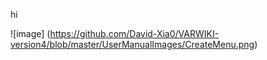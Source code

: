 hi

![image] (https://github.com/David-Xia0/VARWIKI-version4/blob/master/UserManualImages/CreateMenu.png)
